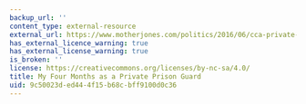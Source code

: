 ```yaml
---
backup_url: ''
content_type: external-resource
external_url: https://www.motherjones.com/politics/2016/06/cca-private-prisons-corrections-corporation-inmates-investigation-bauer/
has_external_licence_warning: true
has_external_license_warning: true
is_broken: ''
license: https://creativecommons.org/licenses/by-nc-sa/4.0/
title: My Four Months as a Private Prison Guard
uid: 9c50023d-ed44-4f15-b68c-bff9100d0c36
---
```

